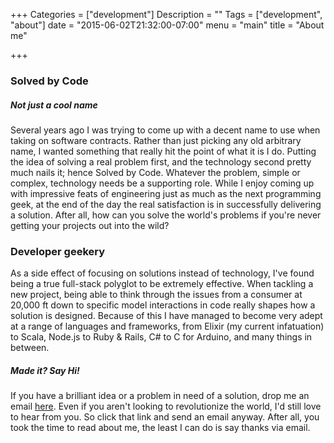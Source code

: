 +++
Categories = ["development"]
Description = ""
Tags = ["development", "about"]
date = "2015-06-02T21:32:00-07:00"
menu = "main"
title = "About me"

+++

### Solved by Code 
##### Not just a cool name

Several years ago I was trying to come up with a decent name to use when taking on software
contracts. Rather than just picking any old arbitrary name, I wanted something that really hit the
point of what it is I do. Putting the idea of solving a real problem first, and the technology
second pretty much nails it; hence Solved by Code. Whatever the problem, simple or complex,
technology needs be a supporting role. While I enjoy coming up with impressive feats of engineering
just as much as the next programming geek, at the end of the day the real satisfaction is in
successfully delivering a solution. After all, how can you solve the world's problems if you're never
getting your projects out into the wild?

### Developer geekery

As a side effect of focusing on solutions instead of technology, I've found being a true full-stack
polyglot to be extremely effective. When tackling a new project, being able to think through the 
issues from a consumer at 20,000 ft down to specific model interactions in code really shapes how a
solution is designed. Because of this I have managed to become very adept at a range of languages 
and frameworks, from Elixir (my current infatuation) to Scala, Node.js to Ruby & Rails, C# to C for
Arduino, and many things in between.

##### Made it? Say Hi!

If you have a brilliant idea or a problem in need of a solution, drop me an email [here](mailto://bryan@kono.sh).
Even if you aren't looking to revolutionize the world, I'd still love to hear from you. So click
that link and send an email anyway. After all, you took the time to read about me, the least I can
do is say thanks via email.
